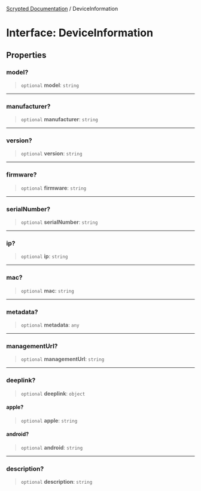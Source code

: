 [Scrypted Documentation](../globals.md) / DeviceInformation

# Interface: DeviceInformation

## Properties

### model?

> `optional` **model**: `string`

***

### manufacturer?

> `optional` **manufacturer**: `string`

***

### version?

> `optional` **version**: `string`

***

### firmware?

> `optional` **firmware**: `string`

***

### serialNumber?

> `optional` **serialNumber**: `string`

***

### ip?

> `optional` **ip**: `string`

***

### mac?

> `optional` **mac**: `string`

***

### metadata?

> `optional` **metadata**: `any`

***

### managementUrl?

> `optional` **managementUrl**: `string`

***

### deeplink?

> `optional` **deeplink**: `object`

#### apple?

> `optional` **apple**: `string`

#### android?

> `optional` **android**: `string`

***

### description?

> `optional` **description**: `string`
